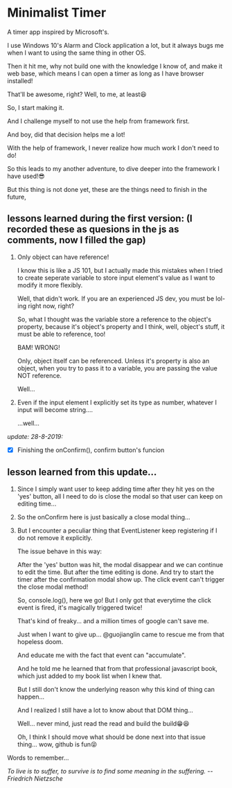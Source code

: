 # Minimalist Timer

A timer app inspired by Microsoft's.

I use Windows 10's Alarm and Clock application a lot, 
but it always bugs me when I want to using the same thing in other OS.

Then it hit me, why not build one with the knowledge I know of, and make it web base, 
which means I can open a timer as long as I have browser installed!

That'll be awesome, right? Well, to me, at least😆

So, I start making it.

And I challenge myself to not use the help from framework first.

And boy, did that decision helps me a lot!

With the help of framework, I never realize how much work I don't need to do!

So this leads to my another adventure, to dive deeper into the framework I have used!😎

But this thing is not done yet, these are the things need to finish in the future,


## lessons learned during the first version: (I recorded these as quesions in the js as comments, now I filled the gap)

1. Only object can have reference!
   
   I know this is like a JS 101, but I actually made this mistakes when I tried to create seperate variable to store input element's value as I want to modify it more flexibly.

   Well, that didn't work. If you are an experienced JS dev, you must be lol-ing right now, right?

   So, what I thought was the variable store a reference to the object's property, because it's object's property and I think, well, object's stuff, it must be able to reference, too! 

   BAM! WRONG!

   Only, object itself can be referenced. Unless it's property is also an object, when you try to pass it to a variable, you are passing the value NOT reference.

   Well... 

2. Even if the input element I explicitly set its type as number, whatever I input will become string....

   ...well...

*update: 28-8-2019:*

- [x] Finishing the onConfirm(), confirm button's funcion

## lesson learned from this update...

1. Since I simply want user to keep adding time after they hit yes on the 'yes' button,
   all I need to do is close the modal so that user can keep on editing time...
2. So the onConfirm here is just basically a close modal thing...
3. But I encounter a peculiar thing that EventListener keep registering if I do not remove it explicitly.
   
   The issue behave in this way:
   
   After the 'yes' button was hit, the modal disappear and we can continue to edit the time.
   But after the time editing is done. And try to start the timer after the confirmation modal show up.
   The click event can't trigger the close modal method! 
   
   So, console.log(), here we go! But I only got that everytime the click event is fired, it's magically triggered twice!
   
   That's kind of freaky... and a million times of google can't save me. 
   
   Just when I want to give up... @guojianglin came to rescue me from that hopeless doom.
   
   And educate me with the fact that event can "accumulate".
   
   And he told me he learned that from that professional javascript book, which just added to my book list when I knew that.
   
   But I still don't know the underlying reason why this kind of thing can happen...
   
   And I realized I still have a lot to know about that DOM thing...
   
   Well... never mind, just read the read and build the build😁😆
   
   Oh, I think I should move what should be done next into that issue thing... wow, github is fun😝
   
Words to remember...

*To live is to suffer, to survive is to find some meaning in the suffering. -- Friedrich Nietzsche*
